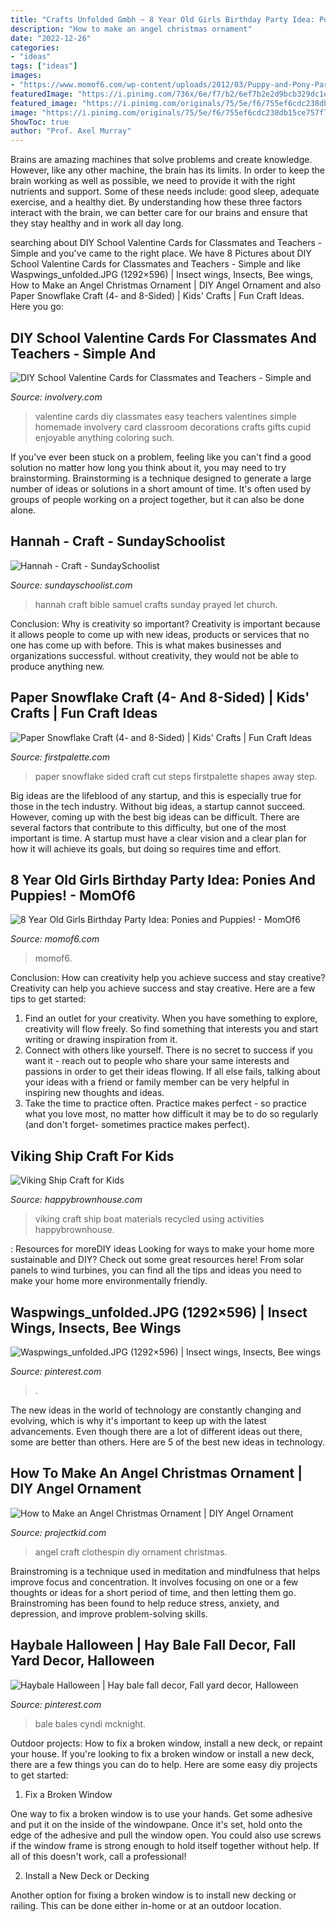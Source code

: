 ```yaml
---
title: "Crafts Unfolded Gmbh ~ 8 Year Old Girls Birthday Party Idea: Ponies And Puppies!"
description: "How to make an angel christmas ornament"
date: "2022-12-26"
categories:
- "ideas"
tags: ["ideas"]
images:
- "https://www.momof6.com/wp-content/uploads/2012/03/Puppy-and-Pony-Part-Just-Dance.jpg"
featuredImage: "https://i.pinimg.com/736x/6e/f7/b2/6ef7b2e2d9bcb329dc1eb187048eeebe.jpg"
featured_image: "https://i.pinimg.com/originals/75/5e/f6/755ef6cdc238db15ce757f7f6c829620.jpg"
image: "https://i.pinimg.com/originals/75/5e/f6/755ef6cdc238db15ce757f7f6c829620.jpg"
ShowToc: true
author: "Prof. Axel Murray"
---
```



Brains are amazing machines that solve problems and create knowledge. However, like any other machine, the brain has its limits. In order to keep the brain working as well as possible, we need to provide it with the right nutrients and support. Some of these needs include: good sleep, adequate exercise, and a healthy diet. By understanding how these three factors interact with the brain, we can better care for our brains and ensure that they stay healthy and in work all day long.

	

		
searching about DIY School Valentine Cards for Classmates and Teachers - Simple and you've came to the right place. We have 8 Pictures about DIY School Valentine Cards for Classmates and Teachers - Simple and like Waspwings_unfolded.JPG (1292×596) | Insect wings, Insects, Bee wings, How to Make an Angel Christmas Ornament | DIY Angel Ornament and also Paper Snowflake Craft (4- and 8-Sided) | Kids&#039; Crafts | Fun Craft Ideas. Here you go:
		
    
## DIY School Valentine Cards For Classmates And Teachers - Simple And

<img loading=lazy src="http://involvery.com/wp-content/uploads/2018/01/valentine-crafts-for-kids-10.jpg" onerror="this.onerror=null;this.src='https://tse1.mm.bing.net/th?id=OIP.1j6zK265e3tHPGDjPo0FDwHaLw&amp;pid=15.1';" alt="DIY School Valentine Cards for Classmates and Teachers - Simple and">

_Source: involvery.com_

>valentine cards diy classmates easy teachers valentines simple homemade involvery card classroom decorations crafts gifts cupid enjoyable anything coloring such. 

	

If you've ever been stuck on a problem, feeling like you can't find a good solution no matter how long you think about it, you may need to try brainstorming. Brainstorming is a technique designed to generate a large number of ideas or solutions in a short amount of time. It's often used by groups of people working on a project together, but it can also be done alone.

    
## Hannah - Craft - SundaySchoolist

<img loading=lazy src="https://i.pinimg.com/originals/75/5e/f6/755ef6cdc238db15ce757f7f6c829620.jpg" onerror="this.onerror=null;this.src='https://tse2.mm.bing.net/th?id=OIP.X3EFnPhtzc8YIQXYiy-1ZQHaFi&amp;pid=15.1';" alt="Hannah - Craft - SundaySchoolist">

_Source: sundayschoolist.com_

>hannah craft bible samuel crafts sunday prayed let church. 

	

Conclusion: Why is creativity so important?
Creativity is important because it allows people to come up with new ideas, products or services that no one has come up with before. This is what makes businesses and organizations successful. without creativity, they would not be able to produce anything new.

    
## Paper Snowflake Craft (4- And 8-Sided) | Kids&#039; Crafts | Fun Craft Ideas

<img loading=lazy src="https://www.firstpalette.com/images/craft-steps/papersnowflake-4sides-step6.jpg" onerror="this.onerror=null;this.src='https://tse4.mm.bing.net/th?id=OIP.Xu1Ez4DyTDBH_eYoEbPm9wHaE8&amp;pid=15.1';" alt="Paper Snowflake Craft (4- and 8-Sided) | Kids&#039; Crafts | Fun Craft Ideas">

_Source: firstpalette.com_

>paper snowflake sided craft cut steps firstpalette shapes away step. 

	

Big ideas are the lifeblood of any startup, and this is especially true for those in the tech industry. Without big ideas, a startup cannot succeed. However, coming up with the best big ideas can be difficult. There are several factors that contribute to this difficulty, but one of the most important is time. A startup must have a clear vision and a clear plan for how it will achieve its goals, but doing so requires time and effort.

    
## 8 Year Old Girls Birthday Party Idea: Ponies And Puppies! - MomOf6

<img loading=lazy src="https://www.momof6.com/wp-content/uploads/2012/03/Puppy-and-Pony-Part-Just-Dance.jpg" onerror="this.onerror=null;this.src='https://tse2.mm.bing.net/th?id=OIP.j1eTnRf4K6ghi5Ch_pLGkwHaGW&amp;pid=15.1';" alt="8 Year Old Girls Birthday Party Idea: Ponies and Puppies! - MomOf6">

_Source: momof6.com_

>momof6. 

	

Conclusion: How can creativity help you achieve success and stay creative?
Creativity can help you achieve success and stay creative. Here are a few tips to get started: 
1. Find an outlet for your creativity. When you have something to explore, creativity will flow freely. So find something that interests you and start writing or drawing inspiration from it. 
2. Connect with others like yourself. There is no secret to success if you want it - reach out to people who share your same interests and passions in order to get their ideas flowing. If all else fails, talking about your ideas with a friend or family member can be very helpful in inspiring new thoughts and ideas. 
3. Take the time to practice often. Practice makes perfect - so practice what you love most, no matter how difficult it may be to do so regularly (and don't forget- sometimes practice makes perfect).

    
## Viking Ship Craft For Kids

<img loading=lazy src="http://happybrownhouse.com/wp-content/uploads/2014/10/Viking-Ship-Craft.jpg" onerror="this.onerror=null;this.src='https://tse2.mm.bing.net/th?id=OIP.QkqDuErrsqcQk2dl4M5XJgHaE9&amp;pid=15.1';" alt="Viking Ship Craft for Kids">

_Source: happybrownhouse.com_

>viking craft ship boat materials recycled using activities happybrownhouse. 

	

: Resources for moreDIY ideas
Looking for ways to make your home more sustainable and DIY? Check out some great resources here! From solar panels to wind turbines, you can find all the tips and ideas you need to make your home more environmentally friendly.

    
## Waspwings_unfolded.JPG (1292×596) | Insect Wings, Insects, Bee Wings

<img loading=lazy src="https://i.pinimg.com/736x/62/1c/d4/621cd4f729927b2ff01d5e2eaadbc107--wings-file.jpg" onerror="this.onerror=null;this.src='https://tse2.mm.bing.net/th?id=OIP.AfsmIn3H4WD0VJwXG2ZAEQHaDa&amp;pid=15.1';" alt="Waspwings_unfolded.JPG (1292×596) | Insect wings, Insects, Bee wings">

_Source: pinterest.com_

>. 

	

The new ideas in the world of technology are constantly changing and evolving, which is why it's important to keep up with the latest advancements. Even though there are a lot of different ideas out there, some are better than others. Here are 5 of the best new ideas in technology.

    
## How To Make An Angel Christmas Ornament | DIY Angel Ornament

<img loading=lazy src="https://projectkid.com/wp-content/uploads/2016/11/IMG_6861.jpg" onerror="this.onerror=null;this.src='https://tse4.mm.bing.net/th?id=OIP.QMY58Yq20m4JfjbgCRFAkAHaHa&amp;pid=15.1';" alt="How to Make an Angel Christmas Ornament | DIY Angel Ornament">

_Source: projectkid.com_

>angel craft clothespin diy ornament christmas. 

	

Brainstroming is a technique used in meditation and mindfulness that helps improve focus and concentration. It involves focusing on one or a few thoughts or ideas for a short period of time, and then letting them go. Brainstroming has been found to help reduce stress, anxiety, and depression, and improve problem-solving skills.

    
## Haybale Halloween | Hay Bale Fall Decor, Fall Yard Decor, Halloween

<img loading=lazy src="https://i.pinimg.com/736x/6e/f7/b2/6ef7b2e2d9bcb329dc1eb187048eeebe.jpg" onerror="this.onerror=null;this.src='https://tse4.mm.bing.net/th?id=OIP._tVSWtiC-CwjWbIX-ZEJ3QHaJ3&amp;pid=15.1';" alt="Haybale Halloween | Hay bale fall decor, Fall yard decor, Halloween">

_Source: pinterest.com_

>bale bales cyndi mcknight. 

	

Outdoor projects: How to fix a broken window, install a new deck, or repaint your house.
If you're looking to fix a broken window or install a new deck, there are a few things you can do to help. Here are some easy diy projects to get started:
1. Fix a Broken Window

One way to fix a broken window is to use your hands. Get some adhesive and put it on the inside of the windowpane. Once it's set, hold onto the edge of the adhesive and pull the window open. You could also use screws if the window frame is strong enough to hold itself together without help. If all of this doesn't work, call a professional!

2. Install a New Deck or Decking

Another option for fixing a broken window is to install new decking or railing. This can be done either in-home or at an outdoor location.


